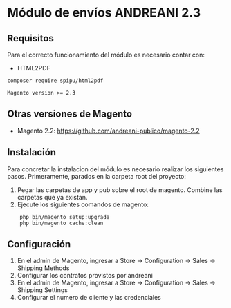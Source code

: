 # Módulo de envíos ANDREANI 2.3

## Requisitos

Para el correcto funcionamiento del módulo es necesario contar con:

- HTML2PDF

```
composer require spipu/html2pdf
```

```
Magento version >= 2.3 
```

## Otras versiones de Magento

  - Magento 2.2:  https://github.com/andreani-publico/magento-2.2
  
  
  
## Instalación

Para concretar la instalacion del módulo es necesario realizar los siguientes pasos. Primeramente, parados en la carpeta root del proyecto:

1. Pegar las carpetas de app y pub sobre el root de magento. Combine las carpetas que ya existan.
2. Ejecute los siguientes comandos de magento:
```
	php bin/magento setup:upgrade
	php bin/magento cache:clean
```




## Configuración

1. En el admin de Magento, ingresar a Store -> Configuration -> Sales -> Shipping Methods
2. Configurar los contratos provistos por andreani 
3. En el admin de Magento, ingresar a Store -> Configuration -> Sales -> Shipping Settings
4. Configurar el numero de cliente y las credenciales
